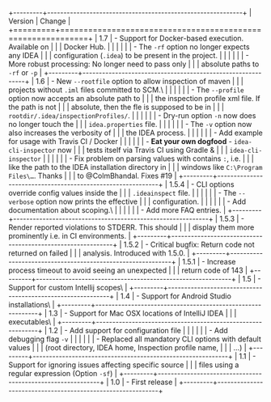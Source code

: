 +---------+------------------------------------------------------------+
| Version | Change                                                     |
+=========+============================================================+
| 1.7     | -   Support for Docker-based execution. Available on       |
|         |     Docker Hub.                                            |
|         |                                                            |
|         | -   The `-rf` option no longer expects any IDEA            |
|         |     configuration (`.idea`) to be present in the project.  |
|         |                                                            |
|         | -   More robust processing: No longer need to pass only    |
|         |     absolute paths to `-rf` or `-p`                        |
+---------+------------------------------------------------------------+
| 1.6     | -   New `--rootfile` option to allow inspection of maven   |
|         |     projects without `.iml` files committed to SCM.\       |
|         |                                                            |
|         | -   The `--profile` option now accepts an absolute path to |
|         |     the inspection profile xml file. If the path is not    |
|         |     absolute, then the fle is supposed to be in            |
|         |     `rootdir/.idea/inspectionProfiles/`.                   |
|         |                                                            |
|         | -   Dry-run option `-n` now does no longer touch the       |
|         |     `idea.properties` file.                                |
|         |                                                            |
|         | -   The `-v` option now also increases the verbosity of    |
|         |     the IDEA process.                                      |
|         |                                                            |
|         | -   Add example for usage with Travis CI / Docker          |
|         |                                                            |
|         | -   **Eat your own dogfood** - `idea-cli-inspector` now    |
|         |     tests itself via Travis CI using Gradle &              |
|         |     `idea-cli-inspector`                                   |
|         |                                                            |
|         | -   Fix problem on parsing values with contains `:`, i.e.  |
|         |     like the path to the IDEA installation directory in    |
|         |     windows like `C:\Program Files\…`. Thanks              |
|         |     to \@ColmBhandal. Fixes \#19                           |
+---------+------------------------------------------------------------+
| 1.5.4   | -   CLI options override config values inside the          |
|         |     `.ideainspect` file.                                   |
|         |                                                            |
|         | -   The `--verbose` option now prints the effective        |
|         |     configuration.                                         |
|         |                                                            |
|         | -   Add documentation about scoping.\                      |
|         |                                                            |
|         | -   Add more FAQ entries.                                  |
+---------+------------------------------------------------------------+
| 1.5.3   | -   Render reported violations to STDERR. This should      |
|         |     display them more prominently i.e. in CI environments. |
+---------+------------------------------------------------------------+
| 1.5.2   | -   Critical bugfix: Return code not returned on failed    |
|         |     analysis. Introduced with 1.5.0.                       |
+---------+------------------------------------------------------------+
| 1.5.1   | -   Increase process timeout to avoid seeing an unexpected |
|         |     return code of 143                                     |
+---------+------------------------------------------------------------+
| 1.5     | -   Support for custom Intellij scopes\                    |
+---------+------------------------------------------------------------+
| 1.4     | -   Support for Android Studio installations\              |
+---------+------------------------------------------------------------+
| 1.3     | -   Support for Mac OSX locations of IntelliJ IDEA         |
|         |     executables\                                           |
+---------+------------------------------------------------------------+
| 1.2     | -   Add support for configuration file                     |
|         |                                                            |
|         | -   Add debugging flag `-v`                                |
|         |                                                            |
|         | -   Replaced all mandatory CLI options with default values |
|         |     (root directory, IDEA home, Inspection profile name,   |
|         |     ...​)                                                  |
+---------+------------------------------------------------------------+
| 1.1     | -   Support for ignoring issues affecting specific source  |
|         |     files using a regular expression (Option `-sf`)        |
+---------+------------------------------------------------------------+
| 1.0     | -   First release                                          |
+---------+------------------------------------------------------------+

